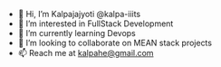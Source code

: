 - 👋 Hi, I’m Kalpajajyoti @kalpa-iiits
- 👀 I’m interested in FullStack Development
- 🌱 I’m currently learning Devops
- 💞️ I’m looking to collaborate on MEAN stack projects
- 📫 Reach me at kalpahe@gmail.com


